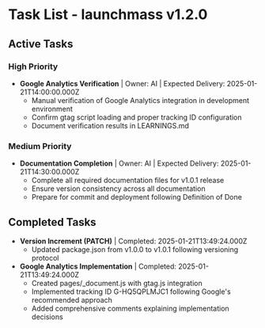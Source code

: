 # Task List - launchmass v1.2.0

## Active Tasks

### High Priority
- **Google Analytics Verification** | Owner: AI | Expected Delivery: 2025-01-21T14:00:00.000Z
  - Manual verification of Google Analytics integration in development environment
  - Confirm gtag script loading and proper tracking ID configuration
  - Document verification results in LEARNINGS.md

### Medium Priority
- **Documentation Completion** | Owner: AI | Expected Delivery: 2025-01-21T14:30:00.000Z
  - Complete all required documentation files for v1.0.1 release
  - Ensure version consistency across all documentation
  - Prepare for commit and deployment following Definition of Done

## Completed Tasks
- **Version Increment (PATCH)** | Completed: 2025-01-21T13:49:24.000Z
  - Updated package.json from v1.0.0 to v1.0.1 following versioning protocol
- **Google Analytics Implementation** | Completed: 2025-01-21T13:49:24.000Z
  - Created pages/_document.js with gtag.js integration
  - Implemented tracking ID G-HQ5QPLMJC1 following Google's recommended approach
  - Added comprehensive comments explaining implementation decisions

